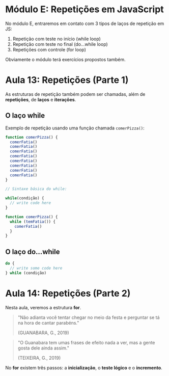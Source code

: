 # Módulo E: Repetições em JavaScript

No módulo E, entraremos em contato com 3 tipos de laços de repetição em JS:

1. Repetição com teste no início (while loop)
2. Repetição com teste no final (do…while loop)
3. Repetições com controle (for loop)

Obviamente o módulo terá exercícios propostos também.

# Aula 13: Repetições (Parte 1)

As estruturas de repetição também podem ser chamadas, além de **repetições**, de **laços** e **iterações**.

## O laço while

Exemplo de repetição usando uma função chamada `comerPizza()`:

```javascript
function comerPizza() {
  comerFatia()
  comerFatia()
  comerFatia()
  comerFatia()
  comerFatia()
  comerFatia()
  comerFatia()
  comerFatia()
}
```

```javascript
// Sintaxe básica do while:

while(condição) {
  // write code here
}
```

```javascript
function comerPizza() {
  while (temFatia()) {
    comerFatia()
  }
}
```

## O laço do…while

```javascript
do {
  // write some code here
} while (condição)
```

# Aula 14: Repetições (Parte 2)

Nesta aula, veremos a estrutura **for**.

> "Não adianta você tentar chegar no meio da festa e perguntar se tá na hora de cantar parabéns." 
>
> (GUANABARA, G., 2019)

> "O Guanabara tem umas frases de efeito nada a ver, mas a gente gosta dele ainda assim." 
>
> (TEIXEIRA, G., 2019)

No **for** existem três passos: a **inicialização**, o **teste lógico** e o **incremento**.